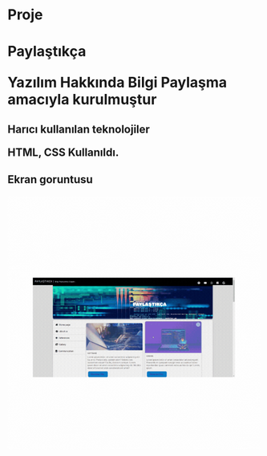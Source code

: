 # Proje
<h1> Paylaştıkça 
 
<p> Yazılım Hakkında Bilgi Paylaşma amacıyla kurulmuştur 
 
<h2> Harıcı kullanılan teknolojiler 
 
HTML, CSS Kullanıldı.
 
<h2> Ekran goruntusu 
 
![](projeöd.gif)


